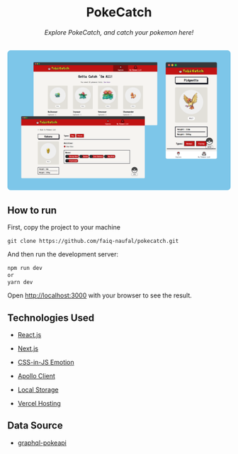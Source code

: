 <h1 style="text-align: center;">PokeCatch</h1>
<h6 style="text-align: center;">Explore PokeCatch, and catch your pokemon here!</h6>

![screenshots](screenshots/screenshots.png)

## How to run

First, copy the project to your machine

```
git clone https://github.com/faiq-naufal/pokecatch.git
```

And then run the development server:

```
npm run dev
or
yarn dev
```

Open [http://localhost:3000](http://localhost:3000) with your browser to see the result.

## Technologies Used

- [React.js](https://reactjs.org)

- [Next.js](https://nextjs.org)

- [CSS-in-JS Emotion](https://emotion.sh)

- [Apollo Client](https://www.apollographql.com/docs/react)

- [Local Storage](https://developer.mozilla.org/en-US/docs/Web/API/Window/localStorage)

- [Vercel Hosting](https://vercel.com)

## Data Source

- [graphql-pokeapi](https://github.com/mazipan/graphql-pokeapi)
